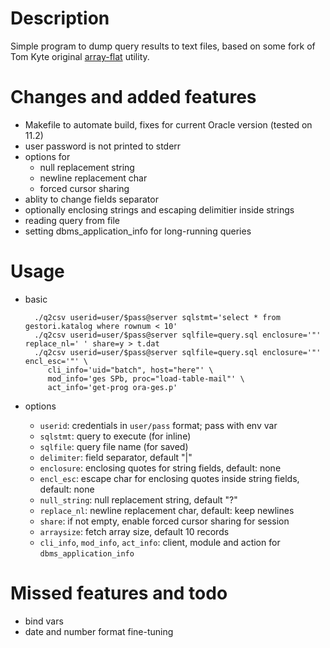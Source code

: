 # Description

Simple program to dump query results to text files, based on some fork of Tom Kyte 
original [array-flat][kyte-flat] utility. 

[kyte-flat]: https://asktom.oracle.com/pls/asktom/f?p=100:11:0::::P11_QUESTION_ID:459020243348

# Changes and added features
- Makefile to automate build, fixes for current Oracle version (tested on 11.2)
- user password is not printed to stderr
- options for 
    - null replacement string
    - newline replacement char
    - forced cursor sharing
- ablity to change fields separator
- optionally enclosing strings and escaping delimitier inside strings
- reading query from file
- setting dbms_application_info for long-running queries

# Usage
- basic

        ./q2csv userid=user/$pass@server sqlstmt='select * from gestori.katalog where rownum < 10'  
        ./q2csv userid=user/$pass@server sqlfile=query.sql enclosure='"' replace_nl=' ' share=y > t.dat
        ./q2csv userid=user/$pass@server sqlfile=query.sql enclosure='"' encl_esc='"' \
           cli_info='uid="batch", host="here"' \ 
           mod_info='ges SPb, proc="load-table-mail"' \
           act_info='get-prog ora-ges.p'

- options
    - `userid`: credentials in `user/pass` format; pass with env var
    - `sqlstmt`: query to execute (for inline)
    - `sqlfile`: query file name (for saved)
    - `delimiter`: field separator, default "|"
    - `enclosure`: enclosing quotes for string fields, default: none
    - `encl_esc`: escape char for enclosing quotes inside string fields, default: none
    - `null_string`: null replacement string, default "?"
    - `replace_nl`: newline replacement char, default: keep newlines
    - `share`: if not empty, enable forced cursor sharing for session
    - `arraysize`: fetch array size, default 10 records
    - `cli_info`, `mod_info`, `act_info`: client, module and action for `dbms_application_info`

# Missed features and todo
- bind vars
- date and number format fine-tuning
